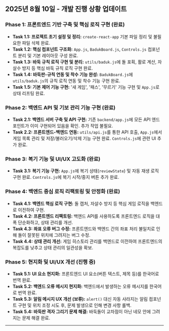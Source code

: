## 2025년 8월 10일 - 개발 진행 상황 업데이트

### Phase 1: 프론트엔드 기반 구축 및 핵심 로직 구현 (완료)
*   **Task 1.1: 프로젝트 초기 설정 및 정리:** `create-react-app` 기본 파일 정리 및 불필요한 파일 삭제 완료.
*   **Task 1.2: 핵심 컴포넌트 구조화:** `App.js`, `BadukBoard.js`, `Controls.js` 컴포넌트 분리 및 기본 레이아웃 구성 완료.
*   **Task 1.3: 바둑 규칙 로직 구현 및 분리:** `utils/baduk.js`에 돌 포획, 활로 계산, 자살수 방지 등 핵심 바둑 규칙 로직 구현 완료.
*   **Task 1.4: 바둑판-규칙 연동 및 착수 기능 완성:** `BadukBoard.js`에 `utils/baduk.js`의 규칙 로직 연동 및 착수 기능 구현 완료.
*   **Task 1.5: 기본 제어 기능 구현:** '새 게임', '패스', '무르기' 기능 구현 및 `App.js`로 상태 리프팅 완료.

### Phase 2: 백엔드 API 및 기보 관리 기능 구현 (완료)
*   **Task 2.1: 백엔드 서버 구축 및 API 구현:** 기존 `backend/app.js`에 모든 API 엔드포인트가 이미 구현되어 있음을 확인. 추가 작업 불필요.
*   **Task 2.2: 프론트엔드-백엔드 연동:** `utils/api.js`를 통한 API 호출, `App.js`에서 게임 목록 관리 및 저장/불러오기/삭제 기능 구현 완료. `Controls.js`에 관련 UI 추가 완료.

### Phase 3: 복기 기능 및 UI/UX 고도화 (완료)
*   **Task 3.1: 복기 기능 구현:** `App.js`에 복기 상태(`reviewState`) 및 자동 재생 로직 구현 완료. `Controls.js`에 복기 시작/중지 버튼 추가 완료.

### Phase 4: 백엔드 중심 로직 리팩토링 및 안정화 (완료)
*   **Task 4.1: 백엔드 핵심 로직 구현:** 돌 캡처, 자살수 방지 등 핵심 게임 로직을 백엔드로 이전하여 구현.
*   **Task 4.2: 프론트엔드 리팩토링:** 백엔드 API를 사용하도록 프론트엔드 로직을 대폭 단순화하고, 상태 관리를 개선.
*   **Task 4.3: 좌표 오류 버그 수정:** 프론트엔드와 백엔드 간의 좌표 처리 불일치로 인해 돌이 잘못된 위치에 그려지는 버그 수정.
*   **Task 4.4: 상태 관리 개선:** 게임 히스토리 관리를 백엔드로 이전하여 프론트엔드의 복잡도를 낮추고 상태 관리의 일관성을 확보.

### Phase 5: 현지화 및 UI/UX 개선 (진행 중)
*   **Task 5.1: UI 요소 현지화:** 프론트엔드 UI 요소(버튼 텍스트, 제목 등)를 한국어로 번역 완료.
*   **Task 5.2: 백엔드 오류 메시지 현지화:** 백엔드에서 발생하는 오류 메시지를 한국어로 번역 완료.
*   **Task 5.3: 알림 메시지 UX 개선 (보류):** `alert()` 대신 자동 사라지는 알림 컴포넌트 구현 및 위치 조정 시도 후, 문제 발생으로 인해 변경 사항 롤백.
*   **Task 5.4: 바둑판 격자 그리기 문제 해결:** 바둑돌이 교차점이 아닌 네모 안에 그려지는 문제 해결 완료.

---